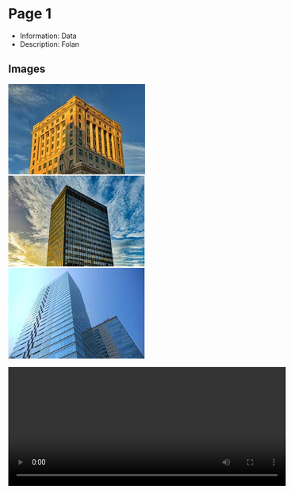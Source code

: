 # Page 1

- Information: Data
- Description: Folan

## Images
![An image](./download.jpeg)
![An image](./download_1.jpeg)
![An image](./download_2.jpeg)

<video width="560" height="240" controls>
  <source src="./big_buck_bunny_480p_1mb.mp4" type="video/mp4">
  Your browser does not support the video tag.
</video> 